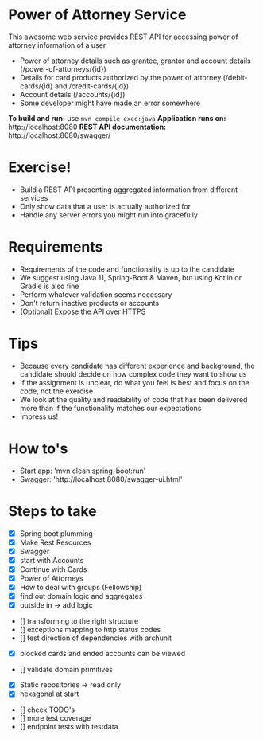 # Power of Attorney Service
This awesome web service provides REST API for accessing power of attorney information of a user
  - Power of attorney details such as grantee, grantor and account details (/power-of-attorneys/{id})
  - Details for card products authorized by the power of attorney (/debit-cards/{id} and /credit-cards/{id})
  - Account details (/accounts/{id})
  - Some developer might have made an error somewhere

**To build and run:** use `mvn compile exec:java`
**Application runs on:** http://localhost:8080
**REST API documentation:** http://localhost:8080/swagger/

# Exercise!
  - Build a REST API presenting aggregated information from different services
  - Only show data that a user is actually authorized for
  - Handle any server errors you might run into gracefully
  
# Requirements
  - Requirements of the code and functionality is up to the candidate
  - We suggest using Java 11, Spring-Boot & Maven, but using Kotlin or Gradle is also fine
  - Perform whatever validation seems necessary
  - Don't return inactive products or accounts
  - (Optional) Expose the API over HTTPS
 
# Tips
  - Because every candidate has different experience and background, the candidate should decide on how complex code they want to show us
  - If the assignment is unclear, do what you feel is best and focus on the code, not the exercise
  - We look at the quality and readability of code that has been delivered more than if the functionality matches our expectations
  - Impress us!

# How to's
- Start app: 'mvn clean spring-boot:run'
- Swagger: 'http://localhost:8080/swagger-ui.html'

# Steps to take
- [x] Spring boot plumming
- [x] Make Rest Resources 
- [x] Swagger
- [x] start with Accounts
- [x] Continue with Cards
- [x] Power of Attorneys
- [x] How to deal with groups (Fellowship)
- [x] find out domain logic and aggregates
- [x] outside in -> add logic
- [] transforming to the right structure
- [] exceptions mapping to http status codes
- [] test direction of dependencies with archunit
- [x] blocked cards and ended accounts can be viewed
- [] validate domain primitives
- [x] Static repositories -> read only
- [x] hexagonal at start
- [] check TODO's
- [] more test coverage
- [] endpoint tests with testdata

